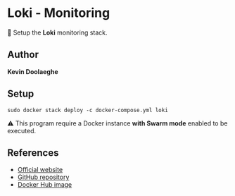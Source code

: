 # Loki - Monitoring

:triangular_flag_on_post: Setup the **Loki** monitoring stack.

## Author

**Kevin Doolaeghe**

## Setup

```
sudo docker stack deploy -c docker-compose.yml loki
```

:warning: This program require a Docker instance **with Swarm mode** enabled to be executed.

## References

* [Official website](https://grafana.com/oss/loki/)
* [GitHub repository](https://github.com/grafana/loki)
* [Docker Hub image](https://hub.docker.com/r/grafana/loki)

